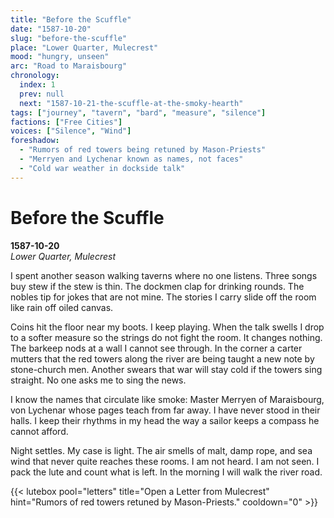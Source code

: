 ```yaml
---
title: "Before the Scuffle"
date: "1587-10-20"
slug: "before-the-scuffle"
place: "Lower Quarter, Mulecrest"
mood: "hungry, unseen"
arc: "Road to Maraisbourg"
chronology:
  index: 1
  prev: null
  next: "1587-10-21-the-scuffle-at-the-smoky-hearth"
tags: ["journey", "tavern", "bard", "measure", "silence"]
factions: ["Free Cities"]
voices: ["Silence", "Wind"]
foreshadow:
  - "Rumors of red towers being retuned by Mason-Priests"
  - "Merryen and Lychenar known as names, not faces"
  - "Cold war weather in dockside talk"
---
```


# Before the Scuffle  
**1587-10-20**  
*Lower Quarter, Mulecrest*

I spent another season walking taverns where no one listens. Three songs buy stew if the stew is thin. The dockmen clap for drinking rounds. The nobles tip for jokes that are not mine. The stories I carry slide off the room like rain off oiled canvas.

Coins hit the floor near my boots. I keep playing. When the talk swells I drop to a softer measure so the strings do not fight the room. It changes nothing. The barkeep nods at a wall I cannot see through. In the corner a carter mutters that the red towers along the river are being taught a new note by stone-church men. Another swears that war will stay cold if the towers sing straight. No one asks me to sing the news.

I know the names that circulate like smoke: Master Merryen of Maraisbourg, von Lychenar whose pages teach from far away. I have never stood in their halls. I keep their rhythms in my head the way a sailor keeps a compass he cannot afford.

Night settles. My case is light. The air smells of malt, damp rope, and sea wind that never quite reaches these rooms. I am not heard. I am not seen. I pack the lute and count what is left. In the morning I will walk the river road.
  
{{< lutebox pool="letters" title="Open a Letter from Mulecrest" hint="Rumors of red towers retuned by Mason-Priests." cooldown="0" >}}
